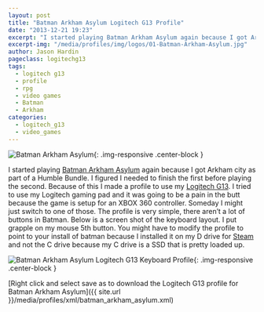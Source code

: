 ```yaml
---
layout: post
title: "Batman Arkham Asylum Logitech G13 Profile"
date: "2013-12-21 19:23"
excerpt: "I started playing Batman Arkham Asylum again because I got Arkham city as part of a Humble Bundle. I figured I needed to finish the first before playing the second. Because of this I made a profile to use my Logitech G13."
excerpt-img: "/media/profiles/img/logos/01-Batman-Arkham-Asylum.jpg"
author: Jason Hardin
pageclass: logitechg13
tags:
  - logitech g13
  - profile
  - rpg
  - video games
  - Batman
  - Arkham
categories:
  - logitech_g13
  - video_games
---
```

![Batman Arkham Asylum]({{site.url}}/media/profiles/img/logos/01-Batman-Arkham-Asylum.jpg){: .img-responsive  .center-block }

I started playing [Batman Arkham Asylum](http://www.amazon.com/Batman-Arkham-Asylum-Playstation-3/dp/B001E8VB6O) again because I got Arkham city as part of a Humble Bundle. I figured I needed to finish the first before playing the second. Because of this I made a profile to use my [Logitech G13](http://gaming.logitech.com/en-us/product/g13-advanced-gameboard). I tried to use my Logitech gaming pad and it was going to be a pain in the butt because the game is setup for an XBOX 360 controller. Someday I might just switch to one of those. The profile is very simple, there aren’t a lot of buttons in Batman. Below is a screen shot of the keyboard layout. I put grapple on my mouse 5th button. You might have to modify the profile to point to your install of batman because I installed it on my D drive for [Steam](http://store.steampowered.com/) and not the C drive because my C drive is a SSD that is pretty loaded up.

![Batman Arkham Asylum Logitech G13 Keyboard Profile]({{site.url}}/media/profiles/img/batman_arkham_asylum_keyboard_layout.png){: .img-responsive  .center-block }

[Right click and select save as to download the Logitech G13 profile for Batman Arkham Asylum]({{ site.url }}/media/profiles/xml/batman_arkham_asylum.xml)
